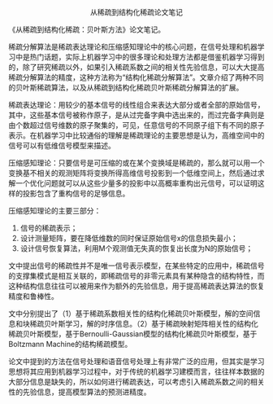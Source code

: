 <center>从稀疏到结构化稀疏论文笔记</center>

《从稀疏到结构化稀疏：贝叶斯方法》论文笔记。

稀疏分解算法是稀疏表达理论和压缩感知理论中的核心问题，在信号处理和机器学习中是热门话题，实际上机器学习中的很多理论和处理方法都是借鉴机器学习得到的，除了研究稀疏以外，如果引入稀疏系数之间的相关性先验信息，可以大大提高稀疏分解算法的精度，这种方法称为“结构化稀疏分解算法”。文章介绍了两种不同的贝叶斯稀疏算法，以及从稀疏到结构化稀疏贝叶斯稀疏分解算法的扩展。

稀疏表达理论：用较少的基本信号的线性组合来表达大部分或者全部的原始信号，其中，这些基本信号被称作原子，是从过完备字典中选出来的，而过完备字典则是由个数超过信号维数的原子聚集的，可见，任意信号的不同原子组下有不同的原子表示。在机器学习中比较通俗的理解是稀疏理论的主要思想是认为，高维空间中的信号可以有低维信号模型来描述。

压缩感知理论：只要信号是可压缩的或在某个变换域是稀疏的，那么就可以用一个变换基不相关的观测矩阵将变换所得高维信号投影到一个低维空间上，然后通过求解一个优化问题就可以从这些少量多的投影中以高概率重构出元信号，可以证明这样的投影包含了重构信号的足够信息。

压缩感知理论的主要三部分：

1. 信号的稀疏表示；
2. 设计测量矩阵，要在降低维数的同时保证原始信号x的信息损失最小；
3. 设计信号恢复算法，利用M个观测值无失真的恢复出长度为N的原始信号；

文中提出信号的稀疏性并不是唯一信号表示模型，在某些特定的应用中，稀疏信号的支撑集模式是相互关联的，即稀疏信号的非零元素具有某种隐含的结构特性，而这种结构信息往往可以被用来作为额外的先验信息，用于提高稀疏表达算法的恢复精度和鲁棒性。

文中分别提出了（1）基于稀疏系数相关性的结构化稀疏贝叶斯模型，解的空间信息和块稀疏贝叶斯学习，解的时序信息。（2）基于稀疏映射矩阵相关性的结构化稀疏贝叶斯模型，基于Bernoulli-Gaussian模型的结构化稀疏贝叶斯模型，基于Boltzmann Machine的结构稀疏模型。

论文中提到的方法在信号处理和语音信号处理上有非常广泛的应用，但其实是学习思想将其应用到机器学习过程中，对于传统的机器学习建模而言，往往样本数据的大部分信息是缺失的，所以如何进行稀疏表达，可以考虑引入稀疏系数之间的相关性的先验信息，提高模型算法的预测进精度。

